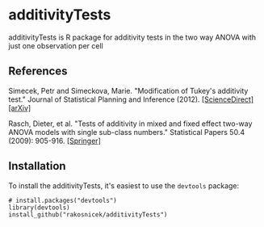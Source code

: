 # additivityTests

additivityTests is R package for additivity tests in the two way ANOVA with just one observation per cell

## References

Simecek, Petr and Simeckova, Marie. "Modification of Tukey's additivity test." Journal of Statistical Planning and Inference (2012). [[ScienceDirect]](http://www.sciencedirect.com/science/article/pii/S037837581200239X) [[arXiv]](http://arxiv.org/abs/1207.2883)

Rasch, Dieter, et al. "Tests of additivity in mixed and fixed effect two-way ANOVA models with single sub-class numbers." Statistical Papers 50.4 (2009): 905-916. [[Springer]](http://rd.springer.com/article/10.1007/s00362-009-0254-4#page-1)

## Installation

To install the additivityTests, it's easiest to use the `devtools` package:

    # install.packages("devtools")
    library(devtools)
    install_github("rakosnicek/additivityTests")
